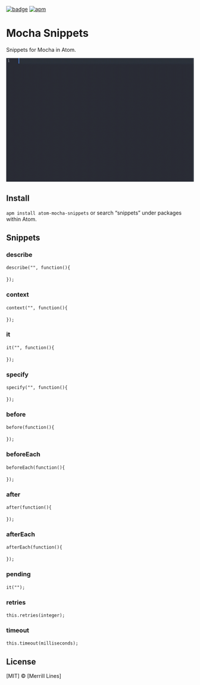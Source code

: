 [![badge][apm]][package]
[![apm](https://img.shields.io/apm/dm/atom-mocha-snippets.svg?style=flat-square)](https://atom.io/packages/atom-mocha-snippets)

# Mocha Snippets

Snippets for Mocha in Atom.

![](https://raw.githubusercontent.com/Linesmerrill/atom-mocha-snippets/master/images/usage.gif)

## Install
`apm install atom-mocha-snippets` or search “snippets” under packages within Atom.

## Snippets

### describe

```
describe("", function(){

});
```

### context

```
context("", function(){

});
```

### it

```
it("", function(){

});
```
### specify

```
specify("", function(){

});
```

### before

```
before(function(){

});
```

### beforeEach

```
beforeEach(function(){

});
```

### after

```
after(function(){

});
```

### afterEach

```
afterEach(function(){

});
```

### pending

```
it("");
```

### retries

```
this.retries(integer);
```

### timeout

```
this.timeout(milliseconds);
```

License
-------
[MIT] © [Merrill Lines]

[apm]:              https://img.shields.io/apm/v/atom-mocha-snippets.svg?style=flat-square
[package]:          https://atom.io/packages/atom-mocha-snippets
